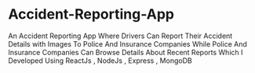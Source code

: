 # Accident-Reporting-App
An Accident Reporting App Where Drivers Can Report Their Accident Details with Images To Police And Insurance Companies While Police And Insurance Companies Can Browse Details About Recent Reports  Which I Developed Using ReactJs , NodeJs , Express , MongoDB
